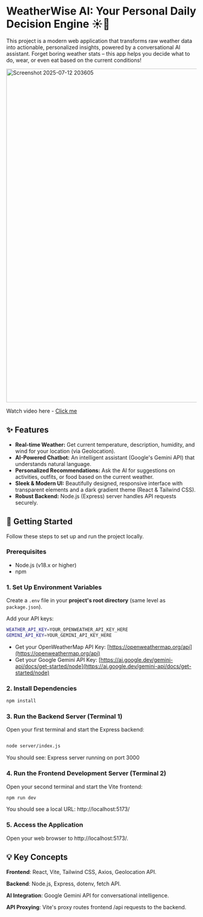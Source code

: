 # WeatherWise AI: Your Personal Daily Decision Engine ☀️🤖

This project is a modern web application that transforms raw weather data into actionable, personalized insights, powered by a conversational AI assistant. Forget boring weather stats – this app helps you decide what to do, wear, or even eat based on the current conditions!

<img width="1894" height="881" alt="Screenshot 2025-07-12 203605" src="https://github.com/user-attachments/assets/b25fa9ad-5285-4a15-b41d-695469c0e52f" />

Watch video here - [Click me](https://x.com/Yoges_ai/status/1942943001300603375)

## ✨ Features

* **Real-time Weather:** Get current temperature, description, humidity, and wind for your location (via Geolocation).
* **AI-Powered Chatbot:** An intelligent assistant (Google's Gemini API) that understands natural language.
* **Personalized Recommendations:** Ask the AI for suggestions on activities, outfits, or food based on the current weather.
* **Sleek & Modern UI:** Beautifully designed, responsive interface with transparent elements and a dark gradient theme (React & Tailwind CSS).
* **Robust Backend:** Node.js (Express) server handles API requests securely.

## 🚀 Getting Started

Follow these steps to set up and run the project locally.

### Prerequisites

* Node.js (v18.x or higher)
* npm

### 1. Set Up Environment Variables

Create a `.env` file in your **project's root directory** (same level as `package.json`).

Add your API keys:
```bash
WEATHER_API_KEY=YOUR_OPENWEATHER_API_KEY_HERE
GEMINI_API_KEY=YOUR_GEMINI_API_KEY_HERE
```
* Get your OpenWeatherMap API Key: [https://openweathermap.org/api](https://openweathermap.org/api)
* Get your Google Gemini API Key: [https://ai.google.dev/gemini-api/docs/get-started/node](https://ai.google.dev/gemini-api/docs/get-started/node)

### 2. Install Dependencies

```bash
npm install
```

### 3. Run the Backend Server (Terminal 1)
Open your first terminal and start the Express backend:

```bash

node server/index.js
```
You should see: Express server running on port 3000

### 4. Run the Frontend Development Server (Terminal 2)
Open your second terminal and start the Vite frontend:
```bash
npm run dev
```
You should see a local URL: http://localhost:5173/

### 5. Access the Application
Open your web browser to http://localhost:5173/.

## 💡 Key Concepts
**Frontend**: React, Vite, Tailwind CSS, Axios, Geolocation API.

**Backend**: Node.js, Express, dotenv, fetch API.

**AI Integration**: Google Gemini API for conversational intelligence.

**API Proxying**: Vite's proxy routes frontend /api requests to the backend.





